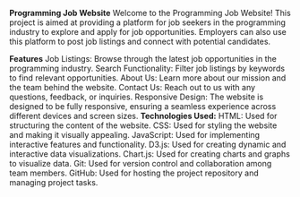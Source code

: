 **Programming Job Website**
Welcome to the Programming Job Website! This project is aimed at providing a platform for job seekers in the programming industry to explore and apply for job opportunities. Employers can also use this platform to post job listings and connect with potential candidates.

**Features**
Job Listings: Browse through the latest job opportunities in the programming industry.
Search Functionality: Filter job listings by keywords to find relevant opportunities.
About Us: Learn more about our mission and the team behind the website.
Contact Us: Reach out to us with any questions, feedback, or inquiries.
Responsive Design: The website is designed to be fully responsive, ensuring a seamless experience across different devices and screen sizes.
**Technologies Used:**
HTML: Used for structuring the content of the website.
CSS: Used for styling the website and making it visually appealing.
JavaScript: Used for implementing interactive features and functionality.
D3.js: Used for creating dynamic and interactive data visualizations.
Chart.js: Used for creating charts and graphs to visualize data.
Git: Used for version control and collaboration among team members.
GitHub: Used for hosting the project repository and managing project tasks.
